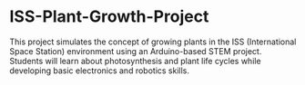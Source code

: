 # ISS-Plant-Growth-Project
This project simulates the concept of growing plants in the ISS (International Space Station) environment using an Arduino-based STEM project. Students will learn about photosynthesis and plant life cycles while developing basic electronics and robotics skills.
